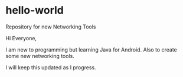 # hello-world
Repository for new Networking Tools

Hi Everyone,

I am new to programming but learning Java for Android. Also to create some new networking tools. 

I will keep this updated as I progress. 
